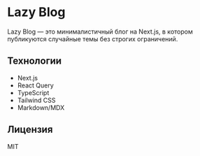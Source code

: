 # Lazy Blog

Lazy Blog — это минималистичный блог на Next.js, в котором публикуются случайные темы без строгих ограничений.

## Технологии

- Next.js
- React Query
- TypeScript
- Tailwind CSS
- Markdown/MDX

## Лицензия

MIT
